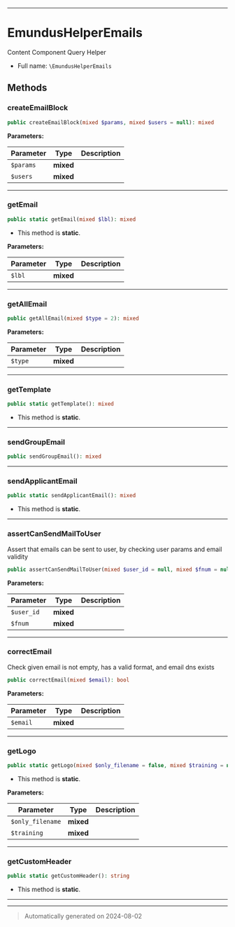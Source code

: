 ***

# EmundusHelperEmails

Content Component Query Helper



* Full name: `\EmundusHelperEmails`




## Methods


### createEmailBlock



```php
public createEmailBlock(mixed $params, mixed $users = null): mixed
```








**Parameters:**

| Parameter | Type | Description |
|-----------|------|-------------|
| `$params` | **mixed** |  |
| `$users` | **mixed** |  |





***

### getEmail



```php
public static getEmail(mixed $lbl): mixed
```



* This method is **static**.




**Parameters:**

| Parameter | Type | Description |
|-----------|------|-------------|
| `$lbl` | **mixed** |  |





***

### getAllEmail



```php
public getAllEmail(mixed $type = 2): mixed
```








**Parameters:**

| Parameter | Type | Description |
|-----------|------|-------------|
| `$type` | **mixed** |  |





***

### getTemplate



```php
public static getTemplate(): mixed
```



* This method is **static**.








***

### sendGroupEmail



```php
public sendGroupEmail(): mixed
```












***

### sendApplicantEmail



```php
public static sendApplicantEmail(): mixed
```



* This method is **static**.








***

### assertCanSendMailToUser

Assert that emails can be sent to user, by checking user params and email validity

```php
public assertCanSendMailToUser(mixed $user_id = null, mixed $fnum = null): bool
```








**Parameters:**

| Parameter | Type | Description |
|-----------|------|-------------|
| `$user_id` | **mixed** |  |
| `$fnum` | **mixed** |  |





***

### correctEmail

Check given email is not empty, has a valid format, and email dns exists

```php
public correctEmail(mixed $email): bool
```








**Parameters:**

| Parameter | Type | Description |
|-----------|------|-------------|
| `$email` | **mixed** |  |





***

### getLogo



```php
public static getLogo(mixed $only_filename = false, mixed $training = null): string
```



* This method is **static**.




**Parameters:**

| Parameter | Type | Description |
|-----------|------|-------------|
| `$only_filename` | **mixed** |  |
| `$training` | **mixed** |  |





***

### getCustomHeader



```php
public static getCustomHeader(): string
```



* This method is **static**.








***


***
> Automatically generated on 2024-08-02
